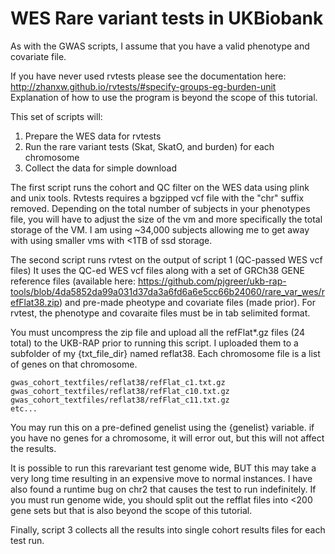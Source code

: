 # WES Rare variant tests in UKBiobank 

As with the GWAS scripts, I assume that you have a valid phenotype and covariate file.

If you have never used rvtests please see the documentation here: http://zhanxw.github.io/rvtests/#specify-groups-eg-burden-unit Explanation of how to use the program is beyond the scope of this tutorial.

This set of scripts will:
1. Prepare the WES data for rvtests
2. Run the rare variant tests (Skat, SkatO, and burden) for each chromosome
3. Collect the data for simple download

The first script runs the cohort and QC filter on the WES data using plink and unix tools. Rvtests requires a bgzipped vcf file with the "chr" suffix removed. Depending on the total number of subjects in your phenotypes file, you will have to adjust the size of the vm and more specifically the total storage of the VM. I am using ~34,000 subjects allowing me to get away with using smaller vms with <1TB of ssd storage.  

The second script runs rvtest on the output of script 1 (QC-passed WES vcf files) It uses the QC-ed WES vcf files along with a set of GRCh38 GENE reference files (available here: https://github.com/pjgreer/ukb-rap-tools/blob/4da5852da99a031d37da3a6fd6a6e5cc66b24060/rare_var_wes/refFlat38.zip) and pre-made pheotype and covariate files (made prior). For rvtest, the phenotype and covaraite files must be in tab selimited format.

You must uncompress the zip file and upload all the refFlat*.gz files (24 total) to the UKB-RAP prior to running this script. I uploaded them to a subfolder of my {txt_file_dir} named reflat38. Each chromosome file is a list of genes on that chromosome. 
```
gwas_cohort_textfiles/reflat38/refFlat_c1.txt.gz
gwas_cohort_textfiles/reflat38/refFlat_c10.txt.gz
gwas_cohort_textfiles/reflat38/refFlat_c11.txt.gz
etc...
```

You may run this on a pre-defined genelist using the {genelist} variable. if you have no genes for a chromosome, it will error out, but this will not affect the results.

It is possible to run this rarevariant test genome wide, BUT this may take a very long time resulting in an expensive move to normal instances. I have also found a runtime bug on chr2 that causes the test to run indefinitely. If you must run genome wide, you should split out the refflat files into <200 gene sets but that is also beyond the scope of this tutorial.

Finally, script 3 collects all the results into single cohort results files for each test run. 

